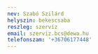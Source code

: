 ```yaml
---
nev: Szabó Szilárd
helyszin: bekescsaba
reszleg: szervíz
email: szerviz.bcs@dewa.hu
telefonszam: '+36706177448'
---
```


